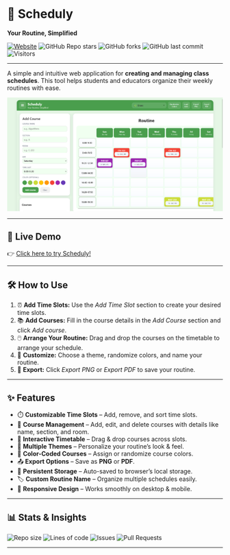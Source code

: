 # 📅 Scheduly

**Your Routine, Simplified**

[![Website](https://img.shields.io/website?url=https%3A%2F%2Frmia46.github.io%2Fscheduly\&logo=google-chrome\&logoColor=white\&label=Live%20Demo)](https://rmia46.github.io/scheduly/)
![GitHub Repo stars](https://img.shields.io/github/stars/rmia46/scheduly?style=social)
![GitHub forks](https://img.shields.io/github/forks/rmia46/scheduly?style=social)
![GitHub last commit](https://img.shields.io/github/last-commit/rmia46/scheduly)
![Visitors](https://visitor-badge.laobi.icu/badge?page_id=rmia46.scheduly)

---

A simple and intuitive web application for **creating and managing class schedules**.
This tool helps students and educators organize their weekly routines with ease.

![Screenshot of the Class Routine Maker application](ss.png)

---

## 🚀 Live Demo

👉 [Click here to try Scheduly!](https://rmia46.github.io/scheduly/)

---

## 🛠️ How to Use

1. ⏰ **Add Time Slots:** Use the *Add Time Slot* section to create your desired time slots.
2. 📚 **Add Courses:** Fill in the course details in the *Add Course* section and click *Add course*.
3. 🖱️ **Arrange Your Routine:** Drag and drop the courses on the timetable to arrange your schedule.
4. 🎨 **Customize:** Choose a theme, randomize colors, and name your routine.
5. 💾 **Export:** Click *Export PNG* or *Export PDF* to save your routine.

---

## ✨ Features

* ⏱️ **Customizable Time Slots** – Add, remove, and sort time slots.
* 📖 **Course Management** – Add, edit, and delete courses with details like name, section, and room.
* 🔄 **Interactive Timetable** – Drag & drop courses across slots.
* 🎨 **Multiple Themes** – Personalize your routine’s look & feel.
* 🌈 **Color-Coded Courses** – Assign or randomize course colors.
* 📤 **Export Options** – Save as **PNG** or **PDF**.
* 💾 **Persistent Storage** – Auto-saved to browser’s local storage.
* 🏷️ **Custom Routine Name** – Organize multiple schedules easily.
* 📱 **Responsive Design** – Works smoothly on desktop & mobile.

---

## 📊 Stats & Insights

![Repo size](https://img.shields.io/github/repo-size/rmia46/scheduly)
![Lines of code](https://tokei.rs/b1/github/rmia46/scheduly)
![Issues](https://img.shields.io/github/issues/rmia46/scheduly)
![Pull Requests](https://img.shields.io/github/issues-pr/rmia46/scheduly)

---

